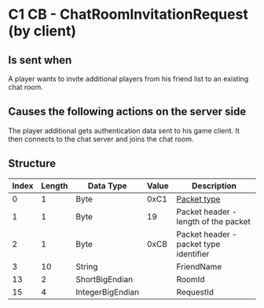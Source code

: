 # C1 CB - ChatRoomInvitationRequest (by client)

## Is sent when

A player wants to invite additional players from his friend list to an existing chat room.

## Causes the following actions on the server side

The player additional gets authentication data sent to his game client. It then connects to the chat server and joins the chat room.

## Structure

| Index | Length | Data Type | Value | Description |
|-------|--------|-----------|-------|-------------|
| 0 | 1 |   Byte   | 0xC1  | [Packet type](PacketTypes.md) |
| 1 | 1 |    Byte   |   19   | Packet header - length of the packet |
| 2 | 1 |    Byte   | 0xCB  | Packet header - packet type identifier |
| 3 | 10 | String |  | FriendName |
| 13 | 2 | ShortBigEndian |  | RoomId |
| 15 | 4 | IntegerBigEndian |  | RequestId |